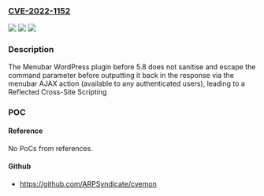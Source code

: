 ### [CVE-2022-1152](https://cve.mitre.org/cgi-bin/cvename.cgi?name=CVE-2022-1152)
![](https://img.shields.io/static/v1?label=Product&message=Menubar&color=blue)
![](https://img.shields.io/static/v1?label=Version&message=5.8%3C%205.8%20&color=brighgreen)
![](https://img.shields.io/static/v1?label=Vulnerability&message=CWE-79%20Cross-site%20Scripting%20(XSS)&color=brighgreen)

### Description

The Menubar WordPress plugin before 5.8 does not sanitise and escape the command parameter before outputting it back in the response via the menubar AJAX action (available to any authenticated users), leading to a Reflected Cross-Site Scripting

### POC

#### Reference
No PoCs from references.

#### Github
- https://github.com/ARPSyndicate/cvemon

